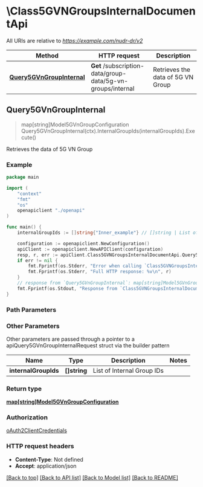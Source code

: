 # \Class5GVNGroupsInternalDocumentApi

All URIs are relative to *https://example.com/nudr-dr/v2*

Method | HTTP request | Description
------------- | ------------- | -------------
[**Query5GVnGroupInternal**](Class5GVNGroupsInternalDocumentApi.md#Query5GVnGroupInternal) | **Get** /subscription-data/group-data/5g-vn-groups/internal | Retrieves the data of 5G VN Group



## Query5GVnGroupInternal

> map[string]Model5GVnGroupConfiguration Query5GVnGroupInternal(ctx).InternalGroupIds(internalGroupIds).Execute()

Retrieves the data of 5G VN Group

### Example

```go
package main

import (
    "context"
    "fmt"
    "os"
    openapiclient "./openapi"
)

func main() {
    internalGroupIds := []string{"Inner_example"} // []string | List of Internal Group IDs

    configuration := openapiclient.NewConfiguration()
    apiClient := openapiclient.NewAPIClient(configuration)
    resp, r, err := apiClient.Class5GVNGroupsInternalDocumentApi.Query5GVnGroupInternal(context.Background()).InternalGroupIds(internalGroupIds).Execute()
    if err != nil {
        fmt.Fprintf(os.Stderr, "Error when calling `Class5GVNGroupsInternalDocumentApi.Query5GVnGroupInternal``: %v\n", err)
        fmt.Fprintf(os.Stderr, "Full HTTP response: %v\n", r)
    }
    // response from `Query5GVnGroupInternal`: map[string]Model5GVnGroupConfiguration
    fmt.Fprintf(os.Stdout, "Response from `Class5GVNGroupsInternalDocumentApi.Query5GVnGroupInternal`: %v\n", resp)
}
```

### Path Parameters



### Other Parameters

Other parameters are passed through a pointer to a apiQuery5GVnGroupInternalRequest struct via the builder pattern


Name | Type | Description  | Notes
------------- | ------------- | ------------- | -------------
 **internalGroupIds** | **[]string** | List of Internal Group IDs | 

### Return type

[**map[string]Model5GVnGroupConfiguration**](Model5GVnGroupConfiguration.md)

### Authorization

[oAuth2ClientCredentials](../README.md#oAuth2ClientCredentials)

### HTTP request headers

- **Content-Type**: Not defined
- **Accept**: application/json

[[Back to top]](#) [[Back to API list]](../README.md#documentation-for-api-endpoints)
[[Back to Model list]](../README.md#documentation-for-models)
[[Back to README]](../README.md)

